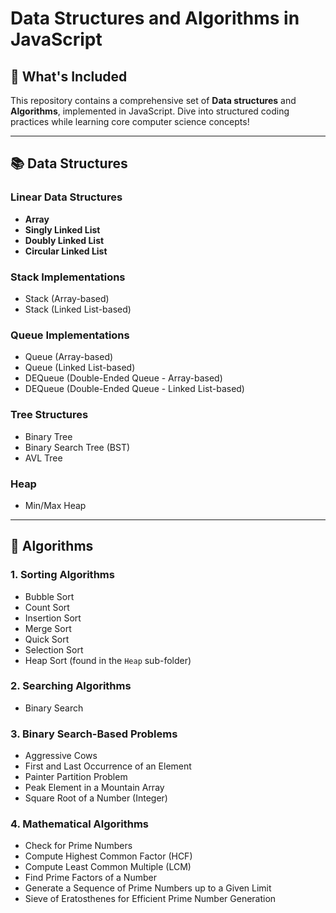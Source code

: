 # Data Structures and Algorithms in JavaScript

## 🚀 What's Included

This repository contains a comprehensive set of **Data structures** and **Algorithms**, implemented in JavaScript. Dive into structured coding practices while learning core computer science concepts!

---

## 📚 Data Structures

### Linear Data Structures
- **Array**
- **Singly Linked List**
- **Doubly Linked List**
- **Circular Linked List**

### Stack Implementations
- Stack (Array-based)
- Stack (Linked List-based)

### Queue Implementations
- Queue (Array-based)
- Queue (Linked List-based)
- DEQueue (Double-Ended Queue - Array-based)
- DEQueue (Double-Ended Queue - Linked List-based)

### Tree Structures
- Binary Tree
- Binary Search Tree (BST)
- AVL Tree

### Heap
- Min/Max Heap

---

## 🧮 Algorithms

### 1. Sorting Algorithms
- Bubble Sort
- Count Sort
- Insertion Sort
- Merge Sort
- Quick Sort
- Selection Sort
- Heap Sort (found in the `Heap` sub-folder)

### 2. Searching Algorithms
- Binary Search

### 3. Binary Search-Based Problems
- Aggressive Cows
- First and Last Occurrence of an Element
- Painter Partition Problem
- Peak Element in a Mountain Array
- Square Root of a Number (Integer)

### 4. Mathematical Algorithms
- Check for Prime Numbers
- Compute Highest Common Factor (HCF)
- Compute Least Common Multiple (LCM)
- Find Prime Factors of a Number
- Generate a Sequence of Prime Numbers up to a Given Limit
- Sieve of Eratosthenes for Efficient Prime Number Generation